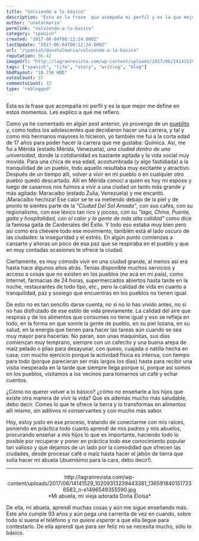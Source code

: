 ```yaml
---
title: "Volviendo a lo básico"
description: "Ésta es la frase  que acompaña mi perfil y es la que mejor me define en estos momentos. Les explico a qué me refiero.  Como ya he comentado en algún p..."
author: "unatalmaria"
permlink: "volviendo-a-lo-basico"
category: "spanish"
created: "2017-06-04T08:12:24.000Z"
lastUpdate: "2017-06-04T08:12:24.000Z"
url: "/spanish/@unatalmaria/volviendo-a-lo-basico"
reputation: 56.42
imageUrl: "http://lagranrevista.com/wp-content/uploads/2017/06/14141529_10209313239443381_1365918401517336583_n-e1496549355590.jpg"
tags: ["spanish", "life", "story", "writing", "blog"]
hbdPayout: "18.736 HBD"
votesCount: 57
commentsCount: 15
type: "reblogged"
---
```

Ésta es la frase  que acompaña mi perfil y es la que mejor me define en estos momentos. Les explico a qué me refiero.

Como ya he comentado en algún post anterior, yo provengo de un [pueblito](https://steemit.com/spanish/@unatalmaria/les-presento-a-altamira-de-caceres) y, como todos los adolescentes que decidieron hacer una carrera, y tal y como mis hermanos mayores lo hicieron, yo también me fui a la corta edad de 17 años para poder hacer la carrera que me gustaba: Química. Así, me fui a Mérida (estado Mérida, Venezuela), *una ciudad dentro de una universidad*, donde la cotidianidad es bastante agitada y la vida social muy movida. Para una chica de esa edad, acostumbrada (y algo fastidiada) a la tranquilidad de un pueblo, todo aquello resultaba muy excitante y atractivo. Después de un tiempo allí, volver a vivir en mi pueblo o en cualquier otro pueblo quedó descartado. 
Allí en Mérida conocí a quien es hoy mi esposo y luego de casarnos nos fuimos a vivir a una ciudad un tanto más grande y más agitada: Maracaibo (estado Zulia, Venezuela) y me encantó. ¡Maracaibo hechiza! Ese calor se te va metiendo debajo de la piel y de pronto te sientes parte de la *"Ciudad Del Sol Amada"*, con sus cafés, con su regionalismo, con ese léxico tan rico y jocoso, con su *"lago, China, Puente, gaita y hospitalidad, con el calor y la gente de más alta calidad"* como dice la famosa gaita de Cardenales del Éxito. Y todo eso estaba muy bien pero así como era chévere todo ese movimiento, también está el lado oscuro de las ciudades: la inseguridad y el estrés. En algún punto comienzas a cansarte y añoras un poco de esa paz que se respiraba en el pueblo y que en muy contadas ocasiones te ofrece la ciudad.

Ciertamente, es muy cómodo vivir en una ciudad grande, al menos así era hasta hace algunos años atrás. Tenías disponible muchos servicios y acceso a cosas que no existen en los pueblos (no acá en mi país), como Internet, farmacias de 24 horas, supermercados abiertos hasta tarde en la noche, restaurantes de todo tipo, etc., pero la calidad de vida en cuanto a tranquilidad, paz y sosiego que encuentras en los pueblos no tienen igual. 

De esto no es tan sencillo darse cuenta, no si no lo has vivido antes, no si no has disfrutado de ese estilo de vida previamente. La calidad del aire que respiras y de los alimentos que consumes no tiene igual y eso se refleja en todo, en la forma en que sonríe la gente de pueblo, en su piel lozana, en su salud, en la energía que tienen para hacer las tareas aún cuando se sea muy mayor para hacerlas. No paran, son unas maquinitas, sus días comienzan muy temprano, siempre con un cafecito y una buena arepa de maíz pelado o pilao para desayunar, con queso, cuajada o natilla hecha en casa; con mucho ejercicio porque la actividad física es intensa, con tiempo para todo (porque parecieran ser más largos los días) hasta para recibir una visita inesperada en la tarde que siempre llega porque sí, porque así somos en los pueblos, visitamos a los vecinos para tomarnos un café y echar cuentos.

¿Cómo no querer volver a lo básico? ¿cómo no enseñarle a los hijos que existe otra manera de vivir la vida? Que es además mucho más saludable, debo decir. Comes lo que te ofrece la tierra y lo transformas en alimentos allí mismo, sin aditivos ni conservantes y con mucho más sabor. 

Hoy, estoy justo en ese proceso, tratando de conectarme con mis raíces, poniendo en práctica todo cuanto aprendí de mis padres y mis abuelos, procurando enseñar a mis hijos lo que es importante, haciendo todo lo posible por recuperar y poner en práctica todo ese conocimiento popular tan valioso y que dejamos de un lado por la comodidad que ofrecen las ciudades, desde procesar café o maíz hasta hacer el jabón de tierra que solía hacer mi abuela (¡buenísimo para la cara, debo decir!). 

<hr>

<center>http://lagranrevista.com/wp-content/uploads/2017/06/14141529_10209313239443381_1365918401517336583_n-e1496549355590.jpg</center>
<center>*Mi abuela, mi vieja adorada Doña Eloísa*</center>

De ella, mi abuela, aprendí muchas cosas y aún me sigue enseñando más. Este año cumple 93 años y aún pega una carrerita de vez en cuando, sobre todo si suena el teléfono y *no quiere esperar* a que ella llegue para contestarlo. De ella aprendí que para ser feliz no se necesita mucho, sólo lo básico.